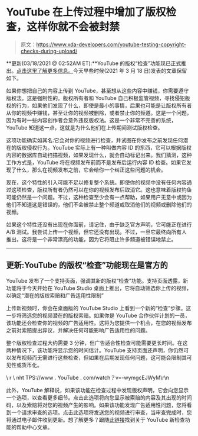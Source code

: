 # YouTube 在上传过程中增加了版权检查，这样你就不会被封禁

> 原文：<https://www.xda-developers.com/youtube-testing-copyright-checks-during-upload/>

**更新(03/18/2021 @ 02:52AM ET):**YouTube 的版权“检查”功能现已正式推出。[点击这里了解更多信息。](#update1)今天早些时候(2021 年 3 月 18 日)发表的文章保留如下。

如果你想把自己的内容上传到 YouTube，甚至想从这些内容中赚钱，你需要遵守版权法。这是强制性的。版权所有者和 YouTube 自己积极监管视频，寻找侵犯版权的行为，如果他们发现了什么，即使是最小的事情，后果也可能是让版权所有者从你的视频中赚钱，甚至让你的视频被删除，或者禁止你的频道。这是一个问题，因为有时一些内容创作者会意外违反版权法。这是一个非常不完善的系统，YouTube 知道这一点，这就是为什么他们在上传期间测试版权检查。

这项功能确实如其名:它会对你的视频进行检查，并试图在你发布之前发现任何潜在的版权侵权行为。YouTube 实际上有一种叫做内容 ID 的东西，它可以根据版权内容的数据库自动扫描视频，如果发现什么，就会自动标记出来。我们猜测，这种工作方式是，YouTube 将在视频发布前而不是发布后运行内容 ID 检查。如果它发现了什么，那么在视频发布之前，它会给你一个纠正这些问题的机会。

现在，这个特性的引入可能不足以修复整个系统。即使你的视频中没有任何内容通过这项检查，版权所有者仍然可以在你的视频发布后取消它。这也意味着版权钓鱼可能仍然是一个问题。不过，这种检查至少会有一点帮助，如果用户无意中或因为他们不知道这是错误的，他们不会被禁止整个频道或取消他们的视频或删除他们的视频。

如果这个特性还没有出现在你面前，请记住，由于缺乏官方声明，它可能正在进行 A/B 测试。我尝试上传一个视频，但它还没有出现。不过，一旦它最终向所有人推出，这将是一个非常漂亮的功能，因为它将阻止许多频道被错误地禁止。

* * *

## 更新:YouTube 的版权“检查”功能现在是官方的

YouTube 发布了一个支持页面，强调其新的版权“检查”功能。支持页面透露，新功能将于今天开始在 YouTube Studio 桌面上推出，它将自动筛选你上传的视频，以确定“潜在的版权索赔和广告适用性限制”

上传新视频时，你会在桌面版的 YouTube Studio 上看到一个新的“检查”步骤。这一步将筛选您的视频潜在的版权索赔。如果你是 YouTube 合作伙伴计划的一员，该功能还会检查你的视频的广告适用性。这将为您提供一个机会，在您的视频发布之前对索赔提出异议，并解决任何可能影响广告适用性的问题。

整个版权检查过程大约需要 3 分钟，但广告适合性检查可能需要更长时间。在这两种情况下，该功能将显示您的时间估计。YouTube 支持页面还声明，你仍然可以发布视频而无需进行这些检查，但如果在后期发现任何问题，这可能会限制其可见性或货币化。

\ r \ nht TPS://www . YouTube . com/watch？v=-wymgcEJWyM\r\n

此外，YouTube 解释说，如果该功能在检查过程中发现版权声明，它会向您显示一个选项，以查看更多细节。点击此选项将向您显示被索赔的内容及其出现的时间码，以及索赔将对您的视频产生的影响。如果该功能发现广告适用性问题，您将看到一个请求审查的选项。点击此选项将发送您的视频进行审查，当审查完成时，您将通过电子邮件收到更新。想了解更多？跟随[此链接](https://support.google.com/youtube/answer/57407?co=GENIE.Platform%3DDesktop&hl#zippy=%2Cchecks)找到关于 YouTube 新检查功能的帮助中心文章。